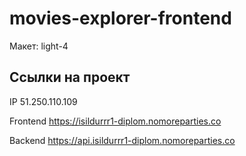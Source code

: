 # movies-explorer-frontend
Макет: light-4
## Ссылки на проект

IP 51.250.110.109

Frontend https://isildurrr1-diplom.nomoreparties.co

Backend https://api.isildurrr1-diplom.nomoreparties.co